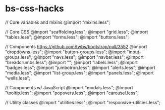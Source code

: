 bs-css-hacks
============

// Core variables and mixins
@import "mixins.less";

// Core CSS
@import "scaffolding.less";
@import "grid.less";
@import "tables.less";
@import "forms.less";
@import "buttons.less";

// Components
https://github.com/twbs/bootstrap/pull/3552
@import "dropdowns.less";
@import "button-groups.less";
@import "input-groups.less";
@import "navs.less";
@import "navbar.less";
@import "breadcrumbs.less";
@import "";
@import "labels.less";
@import "badges.less";
@import "jumbotron.less";
@import "alerts.less";
@import "media.less";
@import "list-group.less";
@import "panels.less";
@import "wells.less";

// Components w/ JavaScript
@import "modals.less";
@import "tooltip.less";
@import "popovers.less";
@import "carousel.less";

// Utility classes
@import "utilities.less";
@import "responsive-utilities.less";
